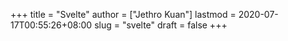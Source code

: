 +++
title = "Svelte"
author = ["Jethro Kuan"]
lastmod = 2020-07-17T00:55:26+08:00
slug = "svelte"
draft = false
+++
